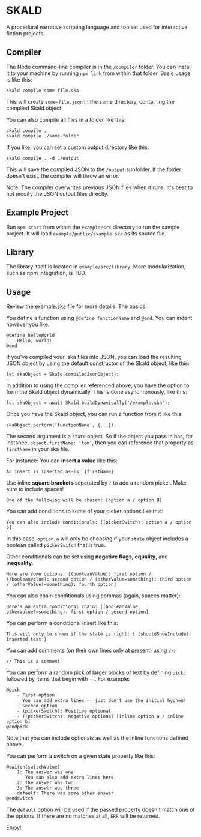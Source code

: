 # SKALD
A procedural narrative scripting language and toolset used for interactive fiction projects.

## Compiler

The Node command-line compiler is in the `/compiler` folder. You can install it to your machine by
running `npm link` from within that folder. Basic usage is like this:

```
skald compile some-file.ska
```

This will create `some-file.json` in the same directory, containing the compiled Skald object.

You can also compile all files in a folder like this:

```
skald compile .
skald compile ./some-folder
```

If you like, you can set a custom output directory like this:

```
skald compile . -d ./output
```

This will save the compiled JSON to the `/output` subfolder. If the folder doesn't exist,
the compiler will throw an error.

Note: The compiler overwrites previous JSON files when it runs. It's best to not modify the
JSON output files directly.

## Example Project

Run `npm start` from within the `example/src` directory to run the sample project. It will load `example/public/example.ska` as its source file.

## Library

The library itself is located in `example/src/library`. More modularization, such as npm integration, is TBD.

## Usage

Review the [example.ska](example/public/example.ska) file for more details. The basics:

You define a function using `@define functionName` and `@end`. You can indent however you like.

```
@define helloWorld
    Hello, world!
@end
```

If you've compiled your .ska files into JSON, you can load the resulting JSON object
by using the default constructor of the Skald object, like this:

```
let skaObject = Skald(compiledJsonObject);
```

In addition to using the compiler referenced above, you have the option to form the Skald object dynamically. This is done asynchronously, like this:

```
let skaObject = await Skald.buildDynamically('/example.ska');
```

Once you have the Skald object, you can run a function from it like this:

```
skaObject.perform('functionName', {...});
```

The second argument is a `state` object. So if the object you pass in has,
for instance, `object.firstName: 'tom'`, then you can reference that property as `firstName` in your ska file.

For instance: You can **insert a value** like this:

```
An insert is inserted as-is: {firstName}
```

Use inline **square brackets** separated by ` / ` to add a random picker. Make sure to include spaces!

```
One of the following will be chosen: [option a / option B]
```

You can add conditions to some of your picker options like this:

```
You can also include conditionals: [(pickerSwitch): option a / option b].
```

In this case, `option a` will only be choosing if your `state` object includes a boolean called `pickerSwitch` that is true.

Other conditionals can be set using **negative flags**, **equality**, and **inequality**.

```
Here are some options: [(booleanValue): first option / (!booleanValue): second option / (otherValue=something): third option / (otherValue!=something): fourth option]
```

You can also chain conditionals using commas (again, spaces matter):

```
Here's an extra conditional chain: [(booleanValue, otherValue!=something): first option / second option]
```

You can perform a conditional insert like this:

```
This will only be shown if the state is right: { (shouldShowInclude): Inserted text }
```

You can add comments (on their own lines only at present) using `//`:

```
// This is a comment
```

You can perform a random pick of larger blocks of text by defining `pick:` followed by items that begin with `- `. For example:

```
@pick
    - First option
      You can add extra lines -- just don't use the initial hyphen!
    - Second option
    - (pickerSwitch): Positive optional
    - (!pickerSwitch): Negative optional [inline option a / inline option b]
@endpick
```

Note that you can include optionals as well as the inline functions defined above.

You can perform a switch on a given state property like this:

```
@switch(switchValue)
    1: The answer was one
       You can also add extra lines here.
    2: The answer was two
    3: The answer was three
    default: There was some other answer.
@endswitch
```

The `default` option will be used if the passed property doesn't match one of the options. If there are no matches at all, `ERR` will be returned.

Enjoy!